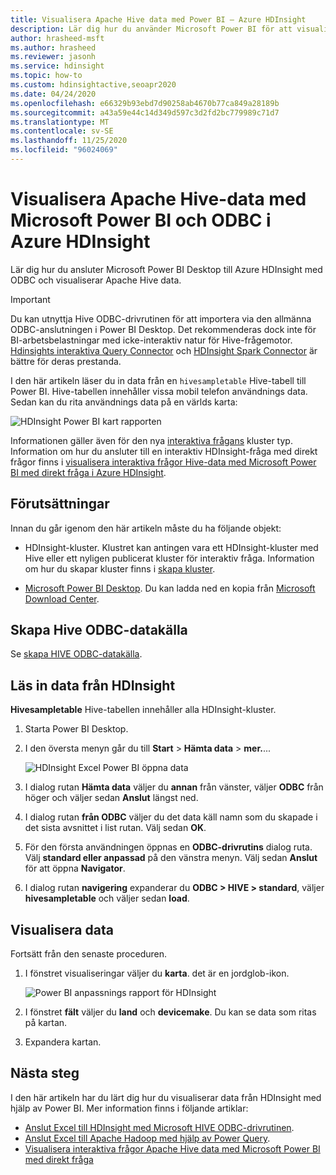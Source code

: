 ```yaml
---
title: Visualisera Apache Hive data med Power BI – Azure HDInsight
description: Lär dig hur du använder Microsoft Power BI för att visualisera Hive-data som bearbetas av Azure HDInsight.
author: hrasheed-msft
ms.author: hrasheed
ms.reviewer: jasonh
ms.service: hdinsight
ms.topic: how-to
ms.custom: hdinsightactive,seoapr2020
ms.date: 04/24/2020
ms.openlocfilehash: e66329b93ebd7d90258ab4670b77ca849a28189b
ms.sourcegitcommit: a43a59e44c14d349d597c3d2fd2bc779989c71d7
ms.translationtype: MT
ms.contentlocale: sv-SE
ms.lasthandoff: 11/25/2020
ms.locfileid: "96024069"
---
```

# <a name="visualize-apache-hive-data-with-microsoft-power-bi-using-odbc-in-azure-hdinsight"></a>Visualisera Apache Hive-data med Microsoft Power BI och ODBC i Azure HDInsight

Lär dig hur du ansluter Microsoft Power BI Desktop till Azure HDInsight med ODBC och visualiserar Apache Hive data.

> [!IMPORTANT]
> Du kan utnyttja Hive ODBC-drivrutinen för att importera via den allmänna ODBC-anslutningen i Power BI Desktop. Det rekommenderas dock inte för BI-arbetsbelastningar med icke-interaktiv natur för Hive-frågemotor. [Hdinsights interaktiva Query Connector](../interactive-query/apache-hadoop-connect-hive-power-bi-directquery.md) och [HDInsight Spark Connector](/power-bi/spark-on-hdinsight-with-direct-connect) är bättre för deras prestanda.

I den här artikeln läser du in data från en `hivesampletable` Hive-tabell till Power BI. Hive-tabellen innehåller vissa mobil telefon användnings data. Sedan kan du rita användnings data på en världs karta:

![HDInsight Power BI kart rapporten](./media/apache-hadoop-connect-hive-power-bi/hdinsight-power-bi-visualization.png)

Informationen gäller även för den nya [interaktiva frågans](../interactive-query/apache-interactive-query-get-started.md) kluster typ. Information om hur du ansluter till en interaktiv HDInsight-fråga med direkt frågor finns i [visualisera interaktiva frågor Hive-data med Microsoft Power BI med direkt fråga i Azure HDInsight](../interactive-query/apache-hadoop-connect-hive-power-bi-directquery.md).

## <a name="prerequisites"></a>Förutsättningar

Innan du går igenom den här artikeln måste du ha följande objekt:

* HDInsight-kluster. Klustret kan antingen vara ett HDInsight-kluster med Hive eller ett nyligen publicerat kluster för interaktiv fråga. Information om hur du skapar kluster finns i [skapa kluster](apache-hadoop-linux-tutorial-get-started.md).

* [Microsoft Power BI Desktop](https://powerbi.microsoft.com/desktop/). Du kan ladda ned en kopia från [Microsoft Download Center](https://www.microsoft.com/download/details.aspx?id=45331).

## <a name="create-hive-odbc-data-source"></a>Skapa Hive ODBC-datakälla

Se [skapa HIVE ODBC-datakälla](apache-hadoop-connect-excel-hive-odbc-driver.md#create-apache-hive-odbc-data-source).

## <a name="load-data-from-hdinsight"></a>Läs in data från HDInsight

**Hivesampletable** Hive-tabellen innehåller alla HDInsight-kluster.

1. Starta Power BI Desktop.

1. I den översta menyn går du till **Start**  >  **Hämta data**  >  **mer.**...

    ![HDInsight Excel Power BI öppna data](./media/apache-hadoop-connect-hive-power-bi/hdinsight-power-bi-open-odbc.png)

1. I dialog rutan **Hämta data** väljer du **annan** från vänster, väljer **ODBC** från höger och väljer sedan **Anslut** längst ned.

1. I dialog rutan **från ODBC** väljer du det data käll namn som du skapade i det sista avsnittet i list rutan. Välj sedan **OK**.

1. För den första användningen öppnas en **ODBC-drivrutins** dialog ruta. Välj **standard eller anpassad** på den vänstra menyn. Välj sedan **Anslut** för att öppna **Navigator**.

1. I dialog rutan **navigering** expanderar du **ODBC > HIVE > standard**, väljer **hivesampletable** och väljer sedan **load**.

## <a name="visualize-data"></a>Visualisera data

Fortsätt från den senaste proceduren.

1. I fönstret visualiseringar väljer du **karta**. det är en jordglob-ikon.

    ![Power BI anpassnings rapport för HDInsight](./media/apache-hadoop-connect-hive-power-bi/hdinsight-power-bi-customize.png)

1. I fönstret **fält** väljer du **land** och **devicemake**. Du kan se data som ritas på kartan.

1. Expandera kartan.

## <a name="next-steps"></a>Nästa steg

I den här artikeln har du lärt dig hur du visualiserar data från HDInsight med hjälp av Power BI.  Mer information finns i följande artiklar:

* [Anslut Excel till HDInsight med Microsoft HIVE ODBC-drivrutinen](./apache-hadoop-connect-excel-hive-odbc-driver.md).
* [Anslut Excel till Apache Hadoop med hjälp av Power Query](apache-hadoop-connect-excel-power-query.md).
* [Visualisera interaktiva frågor Apache Hive data med Microsoft Power BI med direkt fråga](../interactive-query/apache-hadoop-connect-hive-power-bi-directquery.md)
